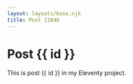 ```yaml
---
layout: layouts/base.njk
title: Post 11640
---
```


# Post {{ id }}

This is post {{ id }} in my Eleventy project.
